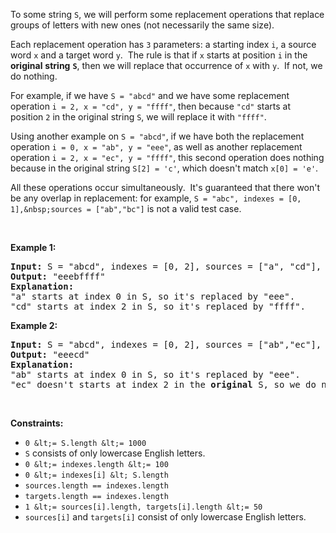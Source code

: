 To some string `` S ``, we will perform some&nbsp;replacement&nbsp;operations that replace groups of letters with new ones (not necessarily the same size).

Each replacement operation has `` 3 `` parameters: a starting index `` i ``, a source word&nbsp;`` x ``&nbsp;and a target word&nbsp;`` y ``.&nbsp; The rule is that if <code><font face="monospace">x</font></code>&nbsp;starts at position `` i ``&nbsp;in the __original__ __string__ __`` S ``__, then we will replace that occurrence of&nbsp;`` x ``&nbsp;with&nbsp;`` y ``.&nbsp; If not, we do nothing.

For example, if we have&nbsp;`` S = "abcd" ``&nbsp;and we have some replacement operation&nbsp;`` i = 2, x = "cd", y = "ffff" ``, then because&nbsp;`` "cd" ``&nbsp;starts at position <code><font face="monospace">2</font></code>&nbsp;in the original string `` S ``, we will replace it with `` "ffff" ``.

Using another example on `` S = "abcd" ``, if we have both the replacement operation `` i = 0, x = "ab", y = "eee" ``, as well as another replacement operation&nbsp;`` i = 2, x = "ec", y = "ffff" ``, this second operation does nothing because in the original string&nbsp;`` S[2] = 'c' ``, which doesn't match&nbsp;`` x[0] = 'e' ``.

All these operations occur simultaneously.&nbsp; It's guaranteed that there won't be any overlap in replacement: for example,&nbsp;`` S = "abc", indexes = [0, 1],&nbsp;sources = ["ab","bc"] `` is not a valid test case.

&nbsp;

__Example 1:__

<pre>
<strong>Input:</strong> S = "abcd", indexes = [0, 2], sources = ["a", "cd"], targets = ["eee", "ffff"]
<strong>Output:</strong> "eeebffff"
<strong>Explanation:</strong>
"a" starts at index 0 in S, so it's replaced by "eee".
"cd" starts at index 2 in S, so it's replaced by "ffff".
</pre>

__Example 2:__

<pre>
<strong>Input:</strong> S = "abcd", indexes = [0, 2], sources = ["ab","ec"], targets = ["eee","ffff"]
<strong>Output:</strong> "eeecd"
<strong>Explanation:</strong>
"ab" starts at index 0 in S, so it's replaced by "eee".
"ec" doesn't starts at index 2 in the <strong>original</strong> S, so we do nothing.
</pre>

&nbsp;

__Constraints:__

*   `` 0 &lt;= S.length &lt;= 1000 ``
*   `` S `` consists of only lowercase English letters.
*   `` 0 &lt;= indexes.length &lt;= 100 ``
*   `` 0 &lt;= indexes[i] &lt; S.length ``
*   `` sources.length == indexes.length ``
*   `` targets.length == indexes.length ``
*   `` 1 &lt;= sources[i].length, targets[i].length &lt;= 50 ``
*   `` sources[i] ``&nbsp;and `` targets[i] ``&nbsp;consist of only lowercase English letters.
